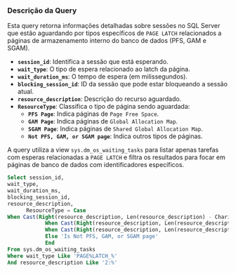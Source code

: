 ### Descrição da Query

Esta query retorna informações detalhadas sobre sessões no SQL Server que estão aguardando por tipos específicos de `PAGE LATCH` relacionados a páginas de armazenamento interno do banco de dados (PFS, GAM e SGAM). 

- **`session_id`**: Identifica a sessão que está esperando.
- **`wait_type`**: O tipo de espera relacionado ao latch da página.
- **`wait_duration_ms`**: O tempo de espera (em milissegundos).
- **`blocking_session_id`**: ID da sessão que pode estar bloqueando a sessão atual.
- **`resource_description`**: Descrição do recurso aguardado.
- **`ResourceType`**: Classifica o tipo de página sendo aguardada:
  - **`PFS Page`**: Indica páginas de `Page Free Space`.
  - **`GAM Page`**: Indica páginas de `Global Allocation Map`.
  - **`SGAM Page`**: Indica páginas de `Shared Global Allocation Map`.
  - **`Not PFS, GAM, or SGAM page`**: Indica outros tipos de páginas.

A query utiliza a view `sys.dm_os_waiting_tasks` para listar apenas tarefas com esperas relacionadas a `PAGE LATCH` e filtra os resultados para focar em páginas de banco de dados com identificadores específicos.

```SQL
Select session_id,
wait_type,
wait_duration_ms,
blocking_session_id,
resource_description,
      ResourceType = Case
When Cast(Right(resource_description, Len(resource_description) - Charindex(':', resource_description, 3)) As Int) - 1 % 8088 = 0 Then 'Is PFS Page'
            When Cast(Right(resource_description, Len(resource_description) - Charindex(':', resource_description, 3)) As Int) - 2 % 511232 = 0 Then 'Is GAM Page'
            When Cast(Right(resource_description, Len(resource_description) - Charindex(':', resource_description, 3)) As Int) - 3 % 511232 = 0 Then 'Is SGAM Page'
            Else 'Is Not PFS, GAM, or SGAM page'
            End
From sys.dm_os_waiting_tasks
Where wait_type Like 'PAGE%LATCH_%'
And resource_description Like '2:%'
```
